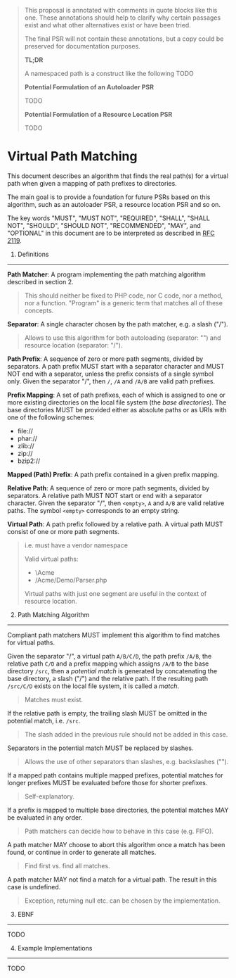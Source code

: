 > This proposal is annotated with comments in quote blocks like this one. These
> annotations should help to clarify why certain passages exist and what other
> alternatives exist or have been tried.
>
> The final PSR will not contain these annotations, but a copy could be preserved
> for documentation purposes.
>
> **TL;DR**
>
> A namespaced path is a construct like the following TODO
>
> **Potential Formulation of an Autoloader PSR**
>
> TODO
>
> **Potential Formulation of a Resource Location PSR**
>
> TODO

Virtual Path Matching
=====================

This document describes an algorithm that finds the real path(s) for a virtual
path when given a mapping of path prefixes to directories.

The main goal is to provide a foundation for future PSRs based on this
algorithm, such as an autoloader PSR, a resource location PSR and so on.

The key words "MUST", "MUST NOT", "REQUIRED", "SHALL", "SHALL NOT", "SHOULD",
"SHOULD NOT", "RECOMMENDED", "MAY", and "OPTIONAL" in this document are to be
interpreted as described in [RFC 2119](http://tools.ietf.org/html/rfc2119).

1. Definitions
--------------

**Path Matcher**: A program implementing the path matching algorithm described
in section 2.

> This should neither be fixed to PHP code, nor C code, nor a method, nor a
> function. "Program" is a generic term that matches all of these concepts.

**Separator**: A single character chosen by the path matcher, e.g. a slash ("/").

> Allows to use this algorithm for both autoloading (separator: "\") and
> resource location (separator: "/").

**Path Prefix**: A sequence of zero or more path segments, divided by
separators. A path prefix MUST start with a separator character and MUST NOT end
with a separator, unless the prefix consists of a single symbol only. Given the
separator "/", then `/`, `/A` and `/A/B` are valid path prefixes.

**Prefix Mapping**: A set of path prefixes, each of which is assigned to one
or more existing directories on the local file system (the *base directories*).
The base directories MUST be provided either as absolute paths or as URIs with
one of the following schemes:

* file://
* phar://
* zlib://
* zip://
* bzip2://

**Mapped (Path) Prefix**: A path prefix contained in a given prefix mapping.

**Relative Path**: A sequence of zero or more path segments, divided by
separators. A relative path MUST NOT start or end with a separator character.
Given the separator "/", then `<empty>`, `A` and `A/B` are valid relative paths.
The symbol `<empty>` corresponds to an empty string.

**Virtual Path**: A path prefix followed by a relative path. A virtual path
MUST consist of one or more path segments.

> i.e. must have a vendor namespace
>
> Valid virtual paths:
>
> * \Acme
> * /Acme/Demo/Parser.php
>
> Virtual paths with just one segment are useful in the context of resource
> location.

2. Path Matching Algorithm
--------------------------

Compliant path matchers MUST implement this algorithm to find matches for
virtual paths.

Given the separator "/", a virtual path `A/B/C/D`, the path prefix `/A/B`,
the relative path `C/D` and a prefix mapping which assigns `/A/B` to the base
directory `/src`, then a *potential match* is generated by concatenating the
base directory, a slash ("/") and the relative path. If the resulting path
`/src/C/D` exists on the local file system, it is called a *match*.

> Matches must exist.

If the relative path is empty, the trailing slash MUST be omitted in the
potential match, i.e. `/src`.

> The slash added in the previous rule should not be added in this case.

Separators in the potential match MUST be replaced by slashes.

> Allows the use of other separators than slashes, e.g. backslashes ("\").

If a mapped path contains multiple mapped prefixes, potential matches for longer
prefixes MUST be evaluated before those for shorter prefixes.

> Self-explanatory.

If a prefix is mapped to multiple base directories, the potential matches MAY
be evaluated in any order.

> Path matchers can decide how to behave in this case (e.g. FIFO).

A path matcher MAY choose to abort this algorithm once a match has been found,
or continue in order to generate all matches.

> Find first vs. find all matches.

A path matcher MAY not find a match for a virtual path. The result in this
case is undefined.

> Exception, returning null etc. can be chosen by the implementation.

3. EBNF
-------

TODO

4. Example Implementations
--------------------------

TODO
